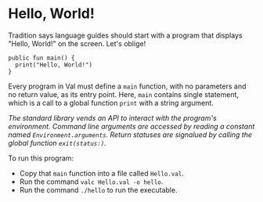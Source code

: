 # Hello, World!

Tradition says language guides should start with a program that displays "Hello, World!" on the screen. Let's oblige!

```
public fun main() {
  print("Hello, World!")
}
```

Every program in Val must define a `main` function, with no parameters and no return value, as its entry point. Here, `main` contains single statement, which is a call to a global function `print` with a string argument.

_The standard library vends an API to interact with the program's environment._ _Command line arguments are accessed by reading a constant named `Environment.arguments`._ _Return statuses are signalued by calling the global function `exit(status:)`._

To run this program:

* Copy that `main` function into a file called `Hello.val`.
* Run the command `valc Hello.val -o hello`.
* Run the command `./hello` to run the executable.
